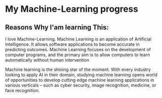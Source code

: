 # My Machine-Learning progress 

## Reasons Why I'am learning This:

I love Machine-Learning.
Machine Learning is an application of Artificial Intelligence. It
allows software applications to become accurate in predicting outcomes. Machine Learning
focuses on the development of computer programs, and the primary aim is
to allow computers to learn automatically without human intervention

Machine learning is the shining star of the moment.
With every industry looking to apply AI in their domain,
studying machine learning opens world of opportunities to develop cutting edge
machine learning applications in various verticals
– such as cyber security, image recognition, medicine, or face recognition.
